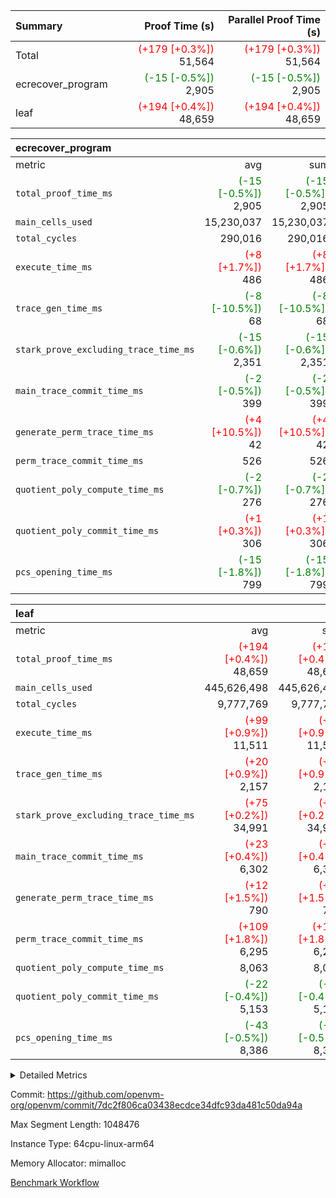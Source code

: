 | Summary | Proof Time (s) | Parallel Proof Time (s) |
|:---|---:|---:|
| Total | <span style='color: red'>(+179 [+0.3%])</span> 51,564 | <span style='color: red'>(+179 [+0.3%])</span> 51,564 |
| ecrecover_program | <span style='color: green'>(-15 [-0.5%])</span> 2,905 | <span style='color: green'>(-15 [-0.5%])</span> 2,905 |
| leaf | <span style='color: red'>(+194 [+0.4%])</span> 48,659 | <span style='color: red'>(+194 [+0.4%])</span> 48,659 |


| ecrecover_program |||||
|:---|---:|---:|---:|---:|
|metric|avg|sum|max|min|
| `total_proof_time_ms ` | <span style='color: green'>(-15 [-0.5%])</span> 2,905 | <span style='color: green'>(-15 [-0.5%])</span> 2,905 | <span style='color: green'>(-15 [-0.5%])</span> 2,905 | <span style='color: green'>(-15 [-0.5%])</span> 2,905 |
| `main_cells_used     ` |  15,230,037 |  15,230,037 |  15,230,037 |  15,230,037 |
| `total_cycles        ` |  290,016 |  290,016 |  290,016 |  290,016 |
| `execute_time_ms     ` | <span style='color: red'>(+8 [+1.7%])</span> 486 | <span style='color: red'>(+8 [+1.7%])</span> 486 | <span style='color: red'>(+8 [+1.7%])</span> 486 | <span style='color: red'>(+8 [+1.7%])</span> 486 |
| `trace_gen_time_ms   ` | <span style='color: green'>(-8 [-10.5%])</span> 68 | <span style='color: green'>(-8 [-10.5%])</span> 68 | <span style='color: green'>(-8 [-10.5%])</span> 68 | <span style='color: green'>(-8 [-10.5%])</span> 68 |
| `stark_prove_excluding_trace_time_ms` | <span style='color: green'>(-15 [-0.6%])</span> 2,351 | <span style='color: green'>(-15 [-0.6%])</span> 2,351 | <span style='color: green'>(-15 [-0.6%])</span> 2,351 | <span style='color: green'>(-15 [-0.6%])</span> 2,351 |
| `main_trace_commit_time_ms` | <span style='color: green'>(-2 [-0.5%])</span> 399 | <span style='color: green'>(-2 [-0.5%])</span> 399 | <span style='color: green'>(-2 [-0.5%])</span> 399 | <span style='color: green'>(-2 [-0.5%])</span> 399 |
| `generate_perm_trace_time_ms` | <span style='color: red'>(+4 [+10.5%])</span> 42 | <span style='color: red'>(+4 [+10.5%])</span> 42 | <span style='color: red'>(+4 [+10.5%])</span> 42 | <span style='color: red'>(+4 [+10.5%])</span> 42 |
| `perm_trace_commit_time_ms` |  526 |  526 |  526 |  526 |
| `quotient_poly_compute_time_ms` | <span style='color: green'>(-2 [-0.7%])</span> 276 | <span style='color: green'>(-2 [-0.7%])</span> 276 | <span style='color: green'>(-2 [-0.7%])</span> 276 | <span style='color: green'>(-2 [-0.7%])</span> 276 |
| `quotient_poly_commit_time_ms` | <span style='color: red'>(+1 [+0.3%])</span> 306 | <span style='color: red'>(+1 [+0.3%])</span> 306 | <span style='color: red'>(+1 [+0.3%])</span> 306 | <span style='color: red'>(+1 [+0.3%])</span> 306 |
| `pcs_opening_time_ms ` | <span style='color: green'>(-15 [-1.8%])</span> 799 | <span style='color: green'>(-15 [-1.8%])</span> 799 | <span style='color: green'>(-15 [-1.8%])</span> 799 | <span style='color: green'>(-15 [-1.8%])</span> 799 |

| leaf |||||
|:---|---:|---:|---:|---:|
|metric|avg|sum|max|min|
| `total_proof_time_ms ` | <span style='color: red'>(+194 [+0.4%])</span> 48,659 | <span style='color: red'>(+194 [+0.4%])</span> 48,659 | <span style='color: red'>(+194 [+0.4%])</span> 48,659 | <span style='color: red'>(+194 [+0.4%])</span> 48,659 |
| `main_cells_used     ` |  445,626,498 |  445,626,498 |  445,626,498 |  445,626,498 |
| `total_cycles        ` |  9,777,769 |  9,777,769 |  9,777,769 |  9,777,769 |
| `execute_time_ms     ` | <span style='color: red'>(+99 [+0.9%])</span> 11,511 | <span style='color: red'>(+99 [+0.9%])</span> 11,511 | <span style='color: red'>(+99 [+0.9%])</span> 11,511 | <span style='color: red'>(+99 [+0.9%])</span> 11,511 |
| `trace_gen_time_ms   ` | <span style='color: red'>(+20 [+0.9%])</span> 2,157 | <span style='color: red'>(+20 [+0.9%])</span> 2,157 | <span style='color: red'>(+20 [+0.9%])</span> 2,157 | <span style='color: red'>(+20 [+0.9%])</span> 2,157 |
| `stark_prove_excluding_trace_time_ms` | <span style='color: red'>(+75 [+0.2%])</span> 34,991 | <span style='color: red'>(+75 [+0.2%])</span> 34,991 | <span style='color: red'>(+75 [+0.2%])</span> 34,991 | <span style='color: red'>(+75 [+0.2%])</span> 34,991 |
| `main_trace_commit_time_ms` | <span style='color: red'>(+23 [+0.4%])</span> 6,302 | <span style='color: red'>(+23 [+0.4%])</span> 6,302 | <span style='color: red'>(+23 [+0.4%])</span> 6,302 | <span style='color: red'>(+23 [+0.4%])</span> 6,302 |
| `generate_perm_trace_time_ms` | <span style='color: red'>(+12 [+1.5%])</span> 790 | <span style='color: red'>(+12 [+1.5%])</span> 790 | <span style='color: red'>(+12 [+1.5%])</span> 790 | <span style='color: red'>(+12 [+1.5%])</span> 790 |
| `perm_trace_commit_time_ms` | <span style='color: red'>(+109 [+1.8%])</span> 6,295 | <span style='color: red'>(+109 [+1.8%])</span> 6,295 | <span style='color: red'>(+109 [+1.8%])</span> 6,295 | <span style='color: red'>(+109 [+1.8%])</span> 6,295 |
| `quotient_poly_compute_time_ms` |  8,063 |  8,063 |  8,063 |  8,063 |
| `quotient_poly_commit_time_ms` | <span style='color: green'>(-22 [-0.4%])</span> 5,153 | <span style='color: green'>(-22 [-0.4%])</span> 5,153 | <span style='color: green'>(-22 [-0.4%])</span> 5,153 | <span style='color: green'>(-22 [-0.4%])</span> 5,153 |
| `pcs_opening_time_ms ` | <span style='color: green'>(-43 [-0.5%])</span> 8,386 | <span style='color: green'>(-43 [-0.5%])</span> 8,386 | <span style='color: green'>(-43 [-0.5%])</span> 8,386 | <span style='color: green'>(-43 [-0.5%])</span> 8,386 |



<details>
<summary>Detailed Metrics</summary>

| group | num_segments | num_children | keygen_time_ms | fri.log_blowup | commit_exe_time_ms |
| --- | --- | --- | --- | --- | --- |
| ecrecover_program | 1 |  | 1,147 | 2 | 9 | 
| leaf |  | 1 |  | 2 |  | 

| group | air_name | quotient_deg | interactions | constraints |
| --- | --- | --- | --- | --- |
| ecrecover_program | AccessAdapterAir<16> | 2 | 5 | 14 | 
| ecrecover_program | AccessAdapterAir<2> | 2 | 5 | 14 | 
| ecrecover_program | AccessAdapterAir<32> | 2 | 5 | 14 | 
| ecrecover_program | AccessAdapterAir<4> | 2 | 5 | 14 | 
| ecrecover_program | AccessAdapterAir<64> | 2 | 5 | 14 | 
| ecrecover_program | AccessAdapterAir<8> | 2 | 5 | 14 | 
| ecrecover_program | BitwiseOperationLookupAir<8> | 2 | 2 | 4 | 
| ecrecover_program | KeccakVmAir | 2 | 321 | 4,571 | 
| ecrecover_program | MemoryMerkleAir<8> | 2 | 4 | 40 | 
| ecrecover_program | PersistentBoundaryAir<8> | 2 | 3 | 6 | 
| ecrecover_program | PhantomAir | 2 | 3 | 5 | 
| ecrecover_program | Poseidon2PeripheryAir<BabyBearParameters>, 1> | 2 | 1 | 286 | 
| ecrecover_program | ProgramAir | 1 | 1 | 4 | 
| ecrecover_program | RangeTupleCheckerAir<2> | 1 | 1 | 4 | 
| ecrecover_program | VariableRangeCheckerAir | 1 | 1 | 4 | 
| ecrecover_program | VmAirWrapper<Rv32BaseAluAdapterAir, BaseAluCoreAir<4, 8> | 2 | 19 | 43 | 
| ecrecover_program | VmAirWrapper<Rv32BaseAluAdapterAir, LessThanCoreAir<4, 8> | 2 | 17 | 39 | 
| ecrecover_program | VmAirWrapper<Rv32BaseAluAdapterAir, ShiftCoreAir<4, 8> | 2 | 23 | 90 | 
| ecrecover_program | VmAirWrapper<Rv32BranchAdapterAir, BranchEqualCoreAir<4> | 2 | 11 | 25 | 
| ecrecover_program | VmAirWrapper<Rv32BranchAdapterAir, BranchLessThanCoreAir<4, 8> | 2 | 13 | 41 | 
| ecrecover_program | VmAirWrapper<Rv32CondRdWriteAdapterAir, Rv32JalLuiCoreAir> | 2 | 10 | 22 | 
| ecrecover_program | VmAirWrapper<Rv32HintStoreAdapterAir, Rv32HintStoreCoreAir> | 2 | 15 | 17 | 
| ecrecover_program | VmAirWrapper<Rv32IsEqualModAdapterAir<2, 1, 32, 32>, ModularIsEqualCoreAir<32, 4, 8> | 2 | 25 | 223 | 
| ecrecover_program | VmAirWrapper<Rv32JalrAdapterAir, Rv32JalrCoreAir> | 2 | 16 | 20 | 
| ecrecover_program | VmAirWrapper<Rv32LoadStoreAdapterAir, LoadSignExtendCoreAir<4, 8> | 2 | 18 | 33 | 
| ecrecover_program | VmAirWrapper<Rv32LoadStoreAdapterAir, LoadStoreCoreAir<4> | 2 | 17 | 38 | 
| ecrecover_program | VmAirWrapper<Rv32MultAdapterAir, DivRemCoreAir<4, 8> | 2 | 25 | 88 | 
| ecrecover_program | VmAirWrapper<Rv32MultAdapterAir, MulHCoreAir<4, 8> | 2 | 24 | 38 | 
| ecrecover_program | VmAirWrapper<Rv32MultAdapterAir, MultiplicationCoreAir<4, 8> | 2 | 19 | 26 | 
| ecrecover_program | VmAirWrapper<Rv32RdWriteAdapterAir, Rv32AuipcCoreAir> | 2 | 11 | 15 | 
| ecrecover_program | VmAirWrapper<Rv32VecHeapAdapterAir<1, 2, 2, 32, 32>, FieldExpressionCoreAir> | 2 | 411 | 449 | 
| ecrecover_program | VmAirWrapper<Rv32VecHeapAdapterAir<2, 1, 1, 32, 32>, ModularAddSubCoreAir> | 2 | 94 | 126 | 
| ecrecover_program | VmAirWrapper<Rv32VecHeapAdapterAir<2, 1, 1, 32, 32>, ModularMulDivCoreAir> | 2 | 156 | 188 | 
| ecrecover_program | VmAirWrapper<Rv32VecHeapAdapterAir<2, 2, 2, 32, 32>, FieldExpressionCoreAir> | 2 | 422 | 456 | 
| ecrecover_program | VmConnectorAir | 2 | 3 | 9 | 
| leaf | AccessAdapterAir<2> | 4 | 5 | 12 | 
| leaf | AccessAdapterAir<4> | 4 | 5 | 12 | 
| leaf | AccessAdapterAir<8> | 4 | 5 | 12 | 
| leaf | FriReducedOpeningAir | 4 | 35 | 59 | 
| leaf | NativePoseidon2Air<BabyBearParameters>, 1> | 4 | 31 | 302 | 
| leaf | PhantomAir | 4 | 3 | 4 | 
| leaf | ProgramAir | 1 | 1 | 4 | 
| leaf | VariableRangeCheckerAir | 1 | 1 | 4 | 
| leaf | VmAirWrapper<BranchNativeAdapterAir, BranchEqualCoreAir<1> | 2 | 11 | 23 | 
| leaf | VmAirWrapper<JalNativeAdapterAir, JalCoreAir> | 4 | 7 | 6 | 
| leaf | VmAirWrapper<NativeAdapterAir<2, 0>, PublicValuesCoreAir> | 4 | 11 | 23 | 
| leaf | VmAirWrapper<NativeAdapterAir<2, 1>, FieldArithmeticCoreAir> | 4 | 15 | 23 | 
| leaf | VmAirWrapper<NativeLoadStoreAdapterAir<1>, NativeLoadStoreCoreAir<1> | 4 | 19 | 31 | 
| leaf | VmAirWrapper<NativeVectorizedAdapterAir<4>, FieldExtensionCoreAir> | 4 | 15 | 23 | 
| leaf | VmConnectorAir | 4 | 3 | 8 | 
| leaf | VolatileBoundaryAir | 4 | 4 | 16 | 

| group | air_name | idx | rows | prep_cols | perm_cols | main_cols | cells |
| --- | --- | --- | --- | --- | --- | --- | --- |
| leaf | AccessAdapterAir<2> | 0 | 2,097,152 |  | 16 | 11 | 56,623,104 | 
| leaf | AccessAdapterAir<4> | 0 | 1,048,576 |  | 16 | 13 | 30,408,704 | 
| leaf | AccessAdapterAir<8> | 0 | 262,144 |  | 16 | 17 | 8,650,752 | 
| leaf | FriReducedOpeningAir | 0 | 1,048,576 |  | 76 | 64 | 146,800,640 | 
| leaf | NativePoseidon2Air<BabyBearParameters>, 1> | 0 | 131,072 |  | 36 | 348 | 50,331,648 | 
| leaf | PhantomAir | 0 | 32,768 |  | 8 | 6 | 458,752 | 
| leaf | ProgramAir | 0 | 1,048,576 |  | 8 | 10 | 18,874,368 | 
| leaf | VariableRangeCheckerAir | 0 | 262,144 | 2 | 8 | 1 | 2,359,296 | 
| leaf | VmAirWrapper<BranchNativeAdapterAir, BranchEqualCoreAir<1> | 0 | 4,194,304 |  | 28 | 23 | 213,909,504 | 
| leaf | VmAirWrapper<JalNativeAdapterAir, JalCoreAir> | 0 | 131,072 |  | 12 | 10 | 2,883,584 | 
| leaf | VmAirWrapper<NativeAdapterAir<2, 0>, PublicValuesCoreAir> | 0 | 64 |  | 16 | 23 | 2,496 | 
| leaf | VmAirWrapper<NativeAdapterAir<2, 1>, FieldArithmeticCoreAir> | 0 | 4,194,304 |  | 20 | 30 | 209,715,200 | 
| leaf | VmAirWrapper<NativeLoadStoreAdapterAir<1>, NativeLoadStoreCoreAir<1> | 0 | 4,194,304 |  | 24 | 41 | 272,629,760 | 
| leaf | VmAirWrapper<NativeVectorizedAdapterAir<4>, FieldExtensionCoreAir> | 0 | 262,144 |  | 20 | 40 | 15,728,640 | 
| leaf | VmConnectorAir | 0 | 2 | 1 | 8 | 4 | 24 | 
| leaf | VolatileBoundaryAir | 0 | 2,097,152 |  | 8 | 11 | 39,845,888 | 

| group | air_name | segment | rows | prep_cols | perm_cols | main_cols | cells |
| --- | --- | --- | --- | --- | --- | --- | --- |
| ecrecover_program | AccessAdapterAir<16> | 0 | 16,384 |  | 24 | 25 | 802,816 | 
| ecrecover_program | AccessAdapterAir<2> | 0 | 256 |  | 24 | 11 | 8,960 | 
| ecrecover_program | AccessAdapterAir<32> | 0 | 8,192 |  | 24 | 41 | 532,480 | 
| ecrecover_program | AccessAdapterAir<4> | 0 | 128 |  | 24 | 13 | 4,736 | 
| ecrecover_program | AccessAdapterAir<8> | 0 | 32,768 |  | 24 | 17 | 1,343,488 | 
| ecrecover_program | BitwiseOperationLookupAir<8> | 0 | 65,536 | 3 | 8 | 2 | 655,360 | 
| ecrecover_program | KeccakVmAir | 0 | 128 |  | 1,288 | 3,164 | 569,856 | 
| ecrecover_program | MemoryMerkleAir<8> | 0 | 4,096 |  | 20 | 32 | 212,992 | 
| ecrecover_program | PersistentBoundaryAir<8> | 0 | 4,096 |  | 12 | 20 | 131,072 | 
| ecrecover_program | PhantomAir | 0 | 64 |  | 12 | 6 | 1,152 | 
| ecrecover_program | Poseidon2PeripheryAir<BabyBearParameters>, 1> | 0 | 4,096 |  | 8 | 300 | 1,261,568 | 
| ecrecover_program | ProgramAir | 0 | 16,384 |  | 8 | 10 | 294,912 | 
| ecrecover_program | RangeTupleCheckerAir<2> | 0 | 524,288 | 2 | 8 | 1 | 4,718,592 | 
| ecrecover_program | VariableRangeCheckerAir | 0 | 262,144 | 2 | 8 | 1 | 2,359,296 | 
| ecrecover_program | VmAirWrapper<Rv32BaseAluAdapterAir, BaseAluCoreAir<4, 8> | 0 | 131,072 |  | 80 | 36 | 15,204,352 | 
| ecrecover_program | VmAirWrapper<Rv32BaseAluAdapterAir, LessThanCoreAir<4, 8> | 0 | 2,048 |  | 40 | 37 | 157,696 | 
| ecrecover_program | VmAirWrapper<Rv32BaseAluAdapterAir, ShiftCoreAir<4, 8> | 0 | 16,384 |  | 52 | 53 | 1,720,320 | 
| ecrecover_program | VmAirWrapper<Rv32BranchAdapterAir, BranchEqualCoreAir<4> | 0 | 16,384 |  | 48 | 26 | 1,212,416 | 
| ecrecover_program | VmAirWrapper<Rv32BranchAdapterAir, BranchLessThanCoreAir<4, 8> | 0 | 32,768 |  | 56 | 32 | 2,883,584 | 
| ecrecover_program | VmAirWrapper<Rv32CondRdWriteAdapterAir, Rv32JalLuiCoreAir> | 0 | 4,096 |  | 44 | 18 | 253,952 | 
| ecrecover_program | VmAirWrapper<Rv32HintStoreAdapterAir, Rv32HintStoreCoreAir> | 0 | 256 |  | 36 | 26 | 15,872 | 
| ecrecover_program | VmAirWrapper<Rv32IsEqualModAdapterAir<2, 1, 32, 32>, ModularIsEqualCoreAir<32, 4, 8> | 0 | 4,096 |  | 56 | 166 | 909,312 | 
| ecrecover_program | VmAirWrapper<Rv32JalrAdapterAir, Rv32JalrCoreAir> | 0 | 8,192 |  | 36 | 28 | 524,288 | 
| ecrecover_program | VmAirWrapper<Rv32LoadStoreAdapterAir, LoadSignExtendCoreAir<4, 8> | 0 | 4,096 |  | 76 | 35 | 454,656 | 
| ecrecover_program | VmAirWrapper<Rv32LoadStoreAdapterAir, LoadStoreCoreAir<4> | 0 | 131,072 |  | 72 | 40 | 14,680,064 | 
| ecrecover_program | VmAirWrapper<Rv32MultAdapterAir, DivRemCoreAir<4, 8> | 0 | 8 |  | 104 | 57 | 1,288 | 
| ecrecover_program | VmAirWrapper<Rv32MultAdapterAir, MulHCoreAir<4, 8> | 0 | 8 |  | 100 | 39 | 1,112 | 
| ecrecover_program | VmAirWrapper<Rv32MultAdapterAir, MultiplicationCoreAir<4, 8> | 0 | 4,096 |  | 80 | 31 | 454,656 | 
| ecrecover_program | VmAirWrapper<Rv32RdWriteAdapterAir, Rv32AuipcCoreAir> | 0 | 4,096 |  | 28 | 21 | 200,704 | 
| ecrecover_program | VmAirWrapper<Rv32VecHeapAdapterAir<1, 2, 2, 32, 32>, FieldExpressionCoreAir> | 0 | 2,048 |  | 828 | 543 | 2,807,808 | 
| ecrecover_program | VmAirWrapper<Rv32VecHeapAdapterAir<2, 1, 1, 32, 32>, ModularAddSubCoreAir> | 0 | 8 |  | 192 | 199 | 3,128 | 
| ecrecover_program | VmAirWrapper<Rv32VecHeapAdapterAir<2, 1, 1, 32, 32>, ModularMulDivCoreAir> | 0 | 16 |  | 316 | 261 | 9,232 | 
| ecrecover_program | VmAirWrapper<Rv32VecHeapAdapterAir<2, 2, 2, 32, 32>, FieldExpressionCoreAir> | 0 | 1,024 |  | 848 | 619 | 1,502,208 | 
| ecrecover_program | VmConnectorAir | 0 | 2 | 1 | 12 | 4 | 32 | 

| group | idx | trace_gen_time_ms | total_proof_time_ms | total_cycles | total_cells | stark_prove_excluding_trace_time_ms | quotient_poly_compute_time_ms | quotient_poly_commit_time_ms | perm_trace_commit_time_ms | pcs_opening_time_ms | main_trace_commit_time_ms | main_cells_used | generate_perm_trace_time_ms | execute_time_ms |
| --- | --- | --- | --- | --- | --- | --- | --- | --- | --- | --- | --- | --- | --- | --- |
| leaf | 0 | 2,157 | 48,659 | 9,777,769 | 1,069,222,360 | 34,991 | 8,063 | 5,153 | 6,295 | 8,386 | 6,302 | 445,626,498 | 790 | 11,511 | 

| group | segment | trace_gen_time_ms | total_proof_time_ms | total_cycles | total_cells | stark_prove_excluding_trace_time_ms | quotient_poly_compute_time_ms | quotient_poly_commit_time_ms | perm_trace_commit_time_ms | pcs_opening_time_ms | main_trace_commit_time_ms | main_cells_used | generate_perm_trace_time_ms | execute_time_ms |
| --- | --- | --- | --- | --- | --- | --- | --- | --- | --- | --- | --- | --- | --- | --- |
| ecrecover_program | 0 | 68 | 2,905 | 290,016 | 55,907,135 | 2,351 | 276 | 306 | 526 | 799 | 399 | 15,230,037 | 42 | 486 | 

</details>


Commit: https://github.com/openvm-org/openvm/commit/7dc2f806ca03438ecdce34dfc93da481c50da94a

Max Segment Length: 1048476

Instance Type: 64cpu-linux-arm64

Memory Allocator: mimalloc

[Benchmark Workflow](https://github.com/openvm-org/openvm/actions/runs/12593651014)
